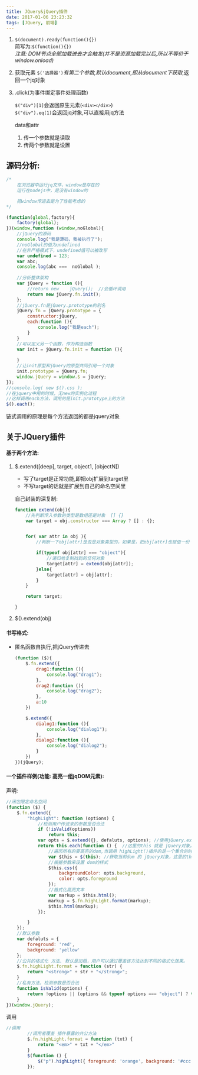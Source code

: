 ```yaml
---
title: JQuery&jQuery插件
date: 2017-01-06 23:23:32
tags: [JQuery, 前端]
---
```


1. `$(document).ready(function(){})`  
 简写为:`$(function(){})`  
 *注意: DOM节点全部加载进去才会触发(并不是资源加载完以后,所以不等价于window.onload)*
2. 获取元素  `$('选择器')`*有第二个参数,默认document,即从document下获取*,返回一个jq对象
3. .click(为事件绑定事件处理函数)

	`$("div")[1]`会返回原生元素(`<div></div>`)  
	`$("div").eq(1)`会返回jq对象,可以直接用jq方法

	data和attr  
	1. 传一个参数就是读取  
	2. 传两个参数就是设置

## 源码分析: 
```javascript
/*
	在浏览器中运行jq文件，window是存在的
	运行在nodejs中，是没有window的

	把window传进去是为了性能考虑的
*/

(function(global,factory){
	factory(global);
})(window,function (window,noGlobal){
	//jQuery的源码	
	console.log("我是源码，我被执行了");
	//noGlobal的值为undefined
	//在非严格模式下，undefined值可以被改写
	var undefined = 123;
	var abc;
	console.log(abc ===  noGlobal );
	
	//分析整体架构
	var jQuery = function (){
		//return new 	jQuery();  //会循环调用
		return new jQuery.fn.init();
	};
	//jQuery.fn是jQuery.prototype的别名
	jQuery.fn = jQuery.prototype = {
		constructor:jQuery,
		each:function (){
			console.log("我是each");
		}
	}
	//可以定义另一个函数，作为构造函数
	var init = jQuery.fn.init = function (){
		
	}
	//让init原型和jQuery的原型共同引用一个对象
	init.prototype = jQuery.fn;
	window.jQuery = window.$ = jQuery;
});
//console.log( new $().css );
//在jquery中用的时候，无new的实例化过程
//这样调用each方法，调用的是init.prototype上的方法
$().each();
```

链式调用的原理是每个方法返回的都是jquery对象

## 关于JQuery插件
#### 基于两个方法: 

1. $.extend([deep], target, object1, [objectN])
	- 写了target是正常功能,即把obj扩展到target里  
	- 不写target的话就是扩展到自己的命名空间里
	
	自己封装的深复制: 
	
	```javascript
	function extend(obj){
		//先判断传入参数的类型是数组还是对象  [] {}
		var target = obj.constructor === Array ? [] : {};
	
	
		for( var attr in obj ){
			//判断一下obj[attr]是否是对象类型的，如果是，把obj[attr]也赋值一份
	
			if(typeof obj[attr] === "object"){
				//递归地复制找到的任何对象
				target[attr] = extend(obj[attr]);
			}else{
				target[attr] = obj[attr];
			}
		}
	
		return target;
	
	}
	```


2. $().extend(obj)

#### 书写格式: 

- 匿名函数自执行,把jQuery传进去

	```javascript
	(function ($){
		$.fn.extend({
			drag1:function (){
				console.log("drag1");	
			},
			drag2:function (){
				console.log("drag2");	
			},
			a:10
		})

		$.extend({
			dialog1:function (){
				console.log("dialog1");	
			},
			dialog2:function (){
				console.log("dialog2");	
			}
		})
	})(jQuery);
	```
	
#### 一个插件样例(功能: 高亮一组jqDOM元素): 
声明:

```javascript
//闭包限定命名空间
(function ($) {
    $.fn.extend({
        "highLight": function (options) {
            //检测用户传进来的参数是否合法
            if (!isValid(options))
                return this;
            var opts = $.extend({}, defaluts, options); //使用jQuery.extend 覆盖插件默认参数
            return this.each(function () {  //这里的this 就是 jQuery对象。这里return 为了支持链式调用
                //遍历所有的要高亮的dom,当调用 highLight()插件的是一个集合的时候。
                var $this = $(this); //获取当前dom 的 jQuery对象，这里的this是当前循环的dom
                //根据参数来设置 dom的样式
                $this.css({
                    backgroundColor: opts.background,
                    color: opts.foreground
                });
                //格式化高亮文本
                var markup = $this.html();
                markup = $.fn.highLight.format(markup);
                $this.html(markup);
            });

        }
    });
    //默认参数
    var defaluts = {
        foreground: 'red',
        background: 'yellow'
    };
    //公共的格式化 方法. 默认是加粗，用户可以通过覆盖该方法达到不同的格式化效果。
    $.fn.highLight.format = function (str) {
        return "<strong>" + str + "</strong>";
    }
    //私有方法，检测参数是否合法
    function isValid(options) {
        return !options || (options && typeof options === "object") ? true : false;
    }
})(window.jQuery);
```

调用

```javascript
//调用
        //调用者覆盖 插件暴露的共公方法
        $.fn.highLight.format = function (txt) {
            return "<em>" + txt + "</em>"
        }
        $(function () {
            $("p").highLight({ foreground: 'orange', background: '#ccc' }); //调用自定义 高亮插件
        });
```